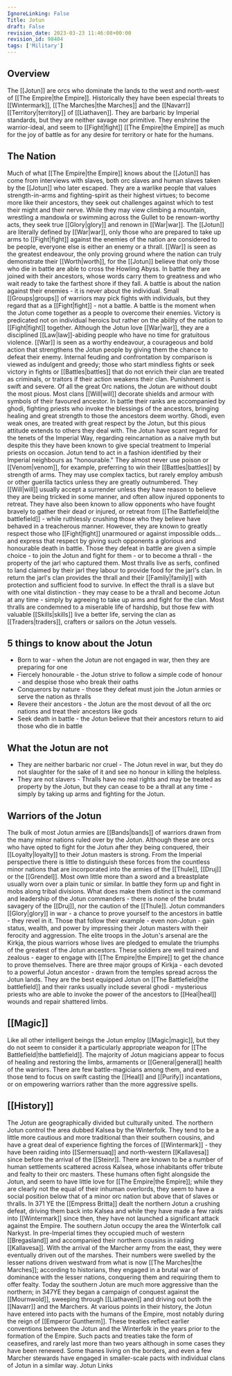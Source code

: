 ```yaml
---
IgnoreLinking: False
Title: Jotun
draft: False
revision_date: 2023-03-23 11:46:08+00:00
revision_id: 98404
tags: ['Military']
---
```


## Overview
The [[Jotun]] are orcs who dominate the lands to the west and north-west of [[The Empire|the Empire]]. Historically they have been especial threats to [[Wintermark]], [[The Marches|the Marches]] and the [[Navarr]] [[Territory|territory]] of [[Liathaven]]. They are barbaric by Imperial standards, but they are neither savage nor primitive. They enshrine the warrior-ideal, and seem to [[Fight|fight]] [[The Empire|the Empire]] as much for the joy of battle as for any desire for territory or hate for the humans. 
## The Nation
Much of what [[The Empire|the Empire]] knows about the [[Jotun]] has come from interviews with slaves, both orc slaves and human slaves taken by the [[Jotun]] who later escaped. They are a warlike people that values strength-in-arms and fighting-spirit as their highest virtues; to become more like their ancestors, they seek out challenges against which to test their might and their nerve. While they may view climbing a mountain, wrestling a mandowla or swimming across the Gullet to be renown-worthy acts, they seek true [[Glory|glory]] and renown in [[War|war]].
The [[Jotun]] are literally defined by [[War|war]], only those who are prepared to take up arms to [[Fight|fight]] against the enemies of the nation are considered to be people, everyone else is either an enemy or a thrall. [[War]] is seen as the greatest endeavour, the only proving ground where the nation can truly demonstrate their [[Worth|worth]], for the [[Jotun]] believe that only those who die in battle are able to cross the Howling Abyss. In battle they are joined with their ancestors, whose words carry them to greatness and who wait ready to take the farthest shore if they fall. A battle is about the nation against their enemies - it is never about the individual. Small [[Groups|groups]] of warriors may pick fights with individuals, but they regard that as a [[Fight|fight]] - not a battle. A battle is the moment when the Jotun come together as a people to overcome their enemies. Victory is predicated not on individual heroics but rather on the ability of the nation to [[Fight|fight]] together.
Although the Jotun love [[War|war]], they are a disciplined [[Law|law]]-abiding people who have no time for gratuitous violence. [[War]] is seen as a worthy endeavour, a courageous and bold action that strengthens the Jotun people by giving them the chance to defeat their enemy. Internal feuding and confrontation by comparison is viewed as indulgent and greedy; those who start mindless fights or seek victory in fights or [[Battles|battles]] that do not enrich their clan are treated as criminals, or traitors if their action weakens their clan. Punishment is swift and severe.
Of all the great Orc nations, the Jotun are without doubt the most pious. Most clans [[Will|will]] decorate shields and armour with symbols of their favoured ancestor. In battle their ranks are accompanied by ghodi, fighting priests who invoke the blessings of the ancestors, bringing healing and great strength to those the ancestors deem worthy. Ghodi, even weak ones, are treated with great respect by the Jotun, but this pious attitude extends to others they deal with. The Jotun have scant regard for the tenets of the Imperial Way, regarding reincarnation as a naive myth but despite this they have been known to give special treatment to Imperial priests on occasion.
Jotun tend to act in a fashion identified by their Imperial neighbours as "honourable." They almost never use poison or [[Venom|venom]], for example, preferring to win their [[Battles|battles]] by strength of arms. They may use complex tactics, but rarely employ ambush or other guerilla tactics unless they are greatly outnumbered. They [[Will|will]] usually accept a surrender unless they have reason to believe they are being tricked in some manner, and often allow injured opponents to retreat. They have also been known to allow opponents who have fought bravely to gather their dead or injured, or retreat from [[The Battlefield|the battlefield]] - while ruthlessly crushing those who they believe have behaved in a treacherous manner. However, they are known to greatly respect those who [[Fight|fight]] unarmoured or against impossible odds... and express that respect by giving such opponents a glorious and honourable death in battle.
Those they defeat in battle are given a simple choice - to join the Jotun and fight for them - or to become a thrall - the property of the jarl who captured them. Most thralls live as serfs, confined to land claimed by their jarl they labour to provide food for the jarl's clan. In return the jarl's clan provides the thrall and their [[Family|family]] with protection and sufficient food to survive. In effect the thrall is a slave but with one vital distinction - they may cease to be a thrall and become Jotun at any time - simply by agreeing to take up arms and fight for the clan. Most thralls are condemned to a miserable life of hardship, but those few with valuable [[Skills|skills]] live a better life, serving the clan as [[Traders|traders]], crafters or sailors on the Jotun vessels.
## 5 things to know about the Jotun
* Born to war - when the Jotun are not engaged in war, then they are preparing for one
* Fiercely honourable - the Jotun strive to follow a simple code of honour - and despise those who break their oaths
* Conquerors by nature - those they defeat must join the Jotun armies or serve the nation as thralls
* Revere their ancestors - the Jotun are the most devout of all the orc nations and treat their ancestors like gods
* Seek death in battle - the Jotun believe that their ancestors return to aid those who die in battle
## What the Jotun are not
* They are neither barbaric nor cruel - The Jotun revel in war, but they do not slaughter for the sake of it and see no honour in killing the helpless.
* They are not slavers - Thralls have no real rights and may be treated as property by the Jotun, but they can cease to be a thrall at any time - simply by taking up arms and fighting for the Jotun.
## Warriors of the Jotun
The bulk of most Jotun armies are [[Bands|bands]] of warriors drawn from the many minor nations ruled over by the Jotun. Although these are orcs who have opted to fight for the Jotun after they being conquered, their [[Loyalty|loyalty]] to their Jotun masters is strong. From the Imperial perspective there is little to distinguish these forces from the countless minor nations that are incorporated into the armies of the [[Thule]], [[Druj]] or the [[Grendel]]. Most own little more than a sword and a breastplate usually worn over a plain tunic or similar. In battle they form up and fight in mobs along tribal divisions. What does make them distinct is the command and leadership of the Jotun commanders - there is none of the brutal savagery of the [[Druj]], nor the caution of the [[Thule]]. Jotun commanders [[Glory|glory]] in war - a chance to prove yourself to the ancestors in battle - they revel in it. Those that follow their example - even non-Jotun - gain status, wealth, and power by impressing their Jotun masters with their ferocity and aggression.
The elite troops in the Jotun's arsenal are the Kirkja, the pious warriors whose lives are pledged to emulate the triumphs of the greatest of the Jotun ancestors. These soldiers are well trained and zealous - eager to engage with [[The Empire|the Empire]] to get the chance to prove themselves. There are three major groups of Kirkja - each devoted to a powerful Jotun ancestor - drawn from the temples spread across the Jotun lands. They are the best equipped Jotun on [[The Battlefield|the battlefield]] and their ranks usually include several ghodi - mysterious priests who are able to invoke the power of the ancestors to [[Heal|heal]] wounds and repair shattered limbs.
## [[Magic]]
Like all other intelligent beings the Jotun employ [[Magic|magic]], but they do not seem to consider it a particularly appropriate weapon for [[The Battlefield|the battlefield]]. The majority of Jotun magicians appear to focus of healing and restoring the limbs, armaments or [[General|general]] health of the warriors. There are few battle-magicians among them, and even those tend to focus on swift casting the [[Heal]] and [[Purify]] incantations, or on empowering warriors rather than the more aggressive spells.
## [[History]]
The Jotun are geographically divided but culturally united. The northern Jotun control the area dubbed Kalsea by the Winterfolk. They tend to be a little more cautious and more traditional than their southern cousins, and have a great deal of experience fighting the forces of [[Wintermark]] - they have been raiding into [[Sermersuaq]] and north-western [[Kallavesa]] since before the arrival of the [[Steinr]]. There are known to be a number of human settlements scattered across Kalsea, whose inhabitants offer tribute and fealty to their orc masters. These humans often fight alongside the Jotun, and seem to have little love for [[The Empire|the Empire]]; while they are clearly not the equal of their inhuman overlords, they seem to have a social position below that of a minor orc nation but above that of slaves or thralls. In 371 YE the [[Empress Britta]] dealt the northern Jotun a crushing defeat, driving them back into Kalsea and while they have made a few raids into [[Wintermark]] since then, they have not launched a significant attack against the Empire.
The southern Jotun occupy the area the Winterfolk call Narkyst. In pre-Imperial times they occupied much of western [[Bregasland]] and accompanied their northern cousins in raiding [[Kallavesa]]. With the arrival of the Marcher army from the east, they were eventually driven out of the marshes. Their numbers were swelled by the lesser nations driven westward from what is now [[The Marches|the Marches]]; according to historians, they engaged in a brutal war of dominance with the lesser nations, conquering them and requiring them to offer fealty. Today the southern Jotun are much more aggressive than the northern; in 347YE they began a campaign of conquest against the [[Mournwold]], sweeping through [[Liathaven]] and driving out both the [[Navarr]] and the Marchers. 
At various points in their history, the Jotun have entered into pacts with the humans of the Empire, most notably during the reign of [[Emperor Guntherm]]. These treaties reflect earlier conventions between the Jotun and the Winterfolk in the years prior to the formation of the Empire. Such pacts and treaties take the form of ceasefires, and rarely last more than two years although in some cases they have been renewed. Some thanes living on the borders, and even a few Marcher stewards have engaged in smaller-scale pacts with individual clans of Jotun in a similar way.
Jotun Links